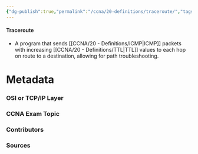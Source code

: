 ```yaml
---
{"dg-publish":true,"permalink":"/ccna/20-definitions/traceroute/","tags":["defs_ccna"]}
---
```


#### Traceroute
- A program that sends [[CCNA/20 - Definitions/ICMP\|ICMP]] packets with increasing [[CCNA/20 - Definitions/TTL\|TTL]] values to each hop on route to a destination, allowing for path troubleshooting.

# Metadata
### OSI or TCP/IP Layer

### CCNA Exam Topic

### Contributors

### Sources
